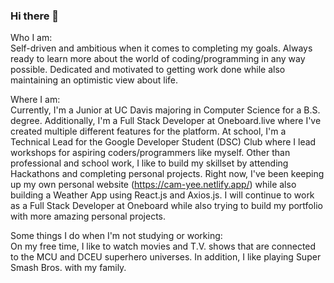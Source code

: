 ### Hi there 👋

<!--
**Cameron327/Cameron327** is a ✨ _special_ ✨ repository because its `README.md` (this file) appears on your GitHub profile.

Here are some ideas to get you started:

- 🔭 I’m currently working on ...
- 🌱 I’m currently learning ...
- 👯 I’m looking to collaborate on ...
- 🤔 I’m looking for help with ...
- 💬 Ask me about ...
- 📫 How to reach me: ...
- 😄 Pronouns: ...
- ⚡ Fun fact: ...
- FIX THIS ABOUT ME PAGE AND DON'T MAKE IT THE SAME AS LinkedIn
-->

Who I am: <br />
Self-driven and ambitious when it comes to completing my goals. Always ready to learn more about the world of coding/programming in any way possible. Dedicated and motivated to getting work done while also maintaining an optimistic view about life.

Where I am: <br />
Currently, I'm a Junior at UC Davis majoring in Computer Science for a B.S. degree. Additionally, I'm a Full Stack Developer at Oneboard.live where I've created multiple different features for the platform. At school, I'm a Technical Lead for the Google Developer Student (DSC) Club where I lead workshops for aspiring coders/programmers like myself. Other than professional and school work, I like to build my skillset by attending Hackathons and completing personal projects. Right now, I've been keeping up my own personal website (https://cam-yee.netlify.app/) while also building a Weather App using React.js and Axios.js. I will continue to work as a Full Stack Developer at Oneboard while also trying to build my portfolio with more amazing personal projects.

Some things I do when I'm not studying or working: <br />
On my free time, I like to watch movies and T.V. shows that are connected to the MCU and DCEU superhero universes. In addition, I like playing Super Smash Bros. with my family.


